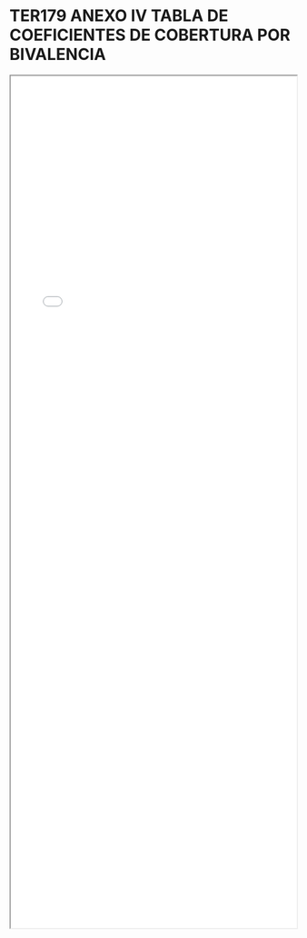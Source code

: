 
# TER179 ANEXO IV TABLA DE COEFICIENTES DE COBERTURA POR BIVALENCIA

<iframe src="../TER179 ANEXO IV TABLA DE COEFICIENTES DE COBERTURA POR BIVALENCIA.pdf" width="100%" height="1500px"></iframe>


